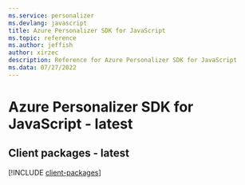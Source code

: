 ```yaml
---
ms.service: personalizer
ms.devlang: javascript
title: Azure Personalizer SDK for JavaScript
ms.topic: reference
ms.author: jeffish
author: xirzec
description: Reference for Azure Personalizer SDK for JavaScript
ms.data: 07/27/2022
---
```

# Azure Personalizer SDK for JavaScript - latest

## Client packages - latest
[!INCLUDE [client-packages](personalizer-client-index.md)]